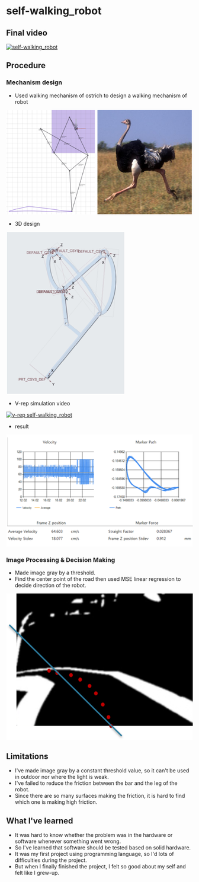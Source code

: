 # self-walking_robot

## Final video
[![self-walking_robot](http://img.youtube.com/vi/WUIT9uVVV3A/0.jpg)](https://www.youtube.com/watch?v=WUIT9uVVV3A&t=1s)

## Procedure

### Mechanism design

* Used walking mechanism of ostrich to design a walking mechanism of robot
  
![ex_screenshot1](./img/1.png)

* 3D design


![ex_screenshot2](./img/2.png)

* V-rep simulation video

[![v-rep self-walking_robot](http://img.youtube.com/vi/fIdfthENHug/0.jpg)](https://www.youtube.com/watch?v=fIdfthENHug)

* result

![ex_screenshot3](./img/3.png)

### Image Processing & Decision Making

* Made image gray by a threshold.
* Find the center point of the road then used MSE linear regression to decide direction of the robot.

![ex_screenshot4](./img/4.png)

## Limitations
* I've made image gray by a constant threshold value, so it can't be used in outdoor nor where the light is weak.
* I've failed to reduce the friction between the bar and the leg of the robot. 
* Since there are so many surfaces making the friction, it is hard to find which one is making high friction.


## What I've learned
* It was hard to know whether the problem was in the hardware or software whenever something went wrong.
* So I've learned that software should be tested based on solid hardware.
* It was my first project using programming language, so I'd lots of difficulties during the project. 
* But when I finally finished the project, I felt so good about my self and felt like I grew-up.





